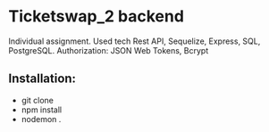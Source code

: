 # Ticketswap_2 backend
Individual assignment. Used tech Rest API, Sequelize, Express, SQL, PostgreSQL. Authorization: JSON Web Tokens, Bcrypt


## Installation:
- git clone
- npm install
- nodemon .
